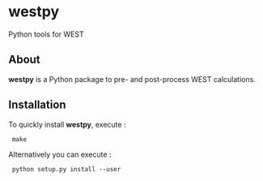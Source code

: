 # westpy
Python tools for WEST

## About
**westpy** is a Python package to pre- and post-process WEST calculations. 

## Installation 
To quickly install **westpy**, execute : 

     make  

Alternatively you can execute : 

     python setup.py install --user
